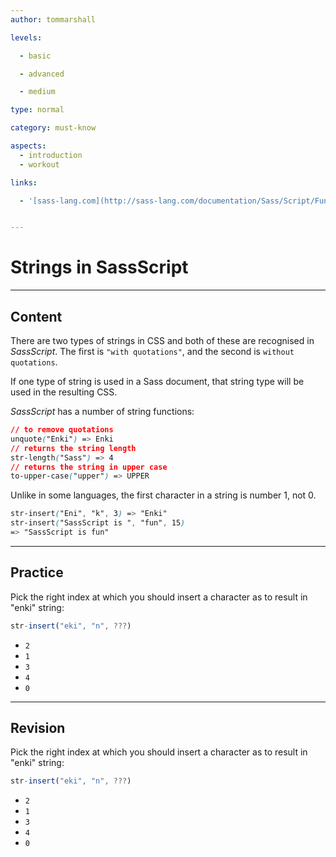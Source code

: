 ```yaml
---
author: tommarshall

levels:

  - basic

  - advanced

  - medium

type: normal

category: must-know

aspects:
  - introduction
  - workout

links:

  - '[sass-lang.com](http://sass-lang.com/documentation/Sass/Script/Functions.html#list-functions){website}'


---
```


# Strings in SassScript

---
## Content

There are two types of strings in CSS and both of these are recognised in *SassScript*. The first is `"with quotations"`, and the second is `without quotations`.

If one type of string is used in a Sass document, that string type will be used in the resulting CSS.

*SassScript* has a number of string functions:
```css
// to remove quotations
unquote("Enki") => Enki
// returns the string length
str-length("Sass") => 4
// returns the string in upper case
to-upper-case("upper") => UPPER
```
Unlike in some languages, the first character in a string is number 1, not 0.
```css
str-insert("Eni", "k", 3) => "Enki"
str-insert("SassScript is ", "fun", 15)
=> "SassScript is fun"
```

---
## Practice

Pick the right index at which you should insert a character as to result in "enki" string:
```javascript
str-insert("eki", "n", ???)
```


* `2`
* `1`
* `3`
* `4`
* `0`

---
## Revision

Pick the right index at which you should insert a character as to result in "enki" string:
```javascript
str-insert("eki", "n", ???)
```


* `2`
* `1`
* `3`
* `4`
* `0`
